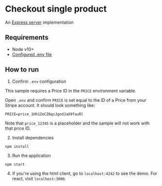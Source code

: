 # Checkout single product
An [Express server](http://expressjs.com) implementation

## Requirements
* Node v10+
* [Configured .env file](../README.md)

## How to run

1. Confirm `.env` configuration

This sample requires a Price ID in the `PRICE` environment variable.

Open `.env` and confirm `PRICE` is set equal to the ID of a Price from your
Stripe account. It should look something like:

```
PRICE=price_1Hh1ZeCZ6qsJgndJaX9fauRl
```

Note that `price_12345` is a placeholder and the sample will not work with that
price ID.


2. Install dependencies

```
npm install
```

3. Run the application

```
npm start
```

4. If you're using the html client, go to `localhost:4242` to see the demo. For
   react, visit `localhost:3000`.
